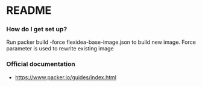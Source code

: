 # README #	

### How do I get set up? ###

Run packer build -force flexidea-base-image.json to build new image. Force parameter is used to rewrite existing image

### Official documentation ###

* https://www.packer.io/guides/index.html